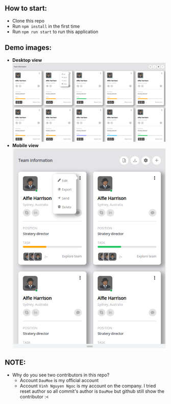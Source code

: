 ## How to start:
 - Clone this repo
 - Run `npm install` in the first time
 - Run `npm run start` to run this application

## Demo images:  
 - **Desktop view**  
![desktop view](./demo/demo1.png)
 - **Mobile view**  
![desktop view](./demo/demo2.png)

## NOTE:  
 - Why do you see two contributors in this repo?
    - Account `DauMoe` is my official account
    - Account `Vinh Nguyen Ngoc` is my account on the company. I tried reset author so all commit's author is `DauMoe` but github still show the contributor :< 